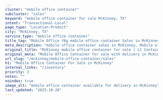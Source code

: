 ```yaml
---
cluster: "mobile office container"
subcluster: "sales"
keyword: "mobile office container for sale McKinney, TX"
intent: "Transactional-Local"
page_type: "Location-Product"
city: "McKinney, TX"
service_type: "mobile office container"
title_tag: "Mobile Office Y8g mobile office container Sales in McKinney | LC Container"
meta_description: "mobile office container sales in McKinney. Mobile office containers for workspace solutions. Fast delivery, competitive pricing. Serving mobile office container area. Quote ID: F39. Call (214) 524-4168 for your free quote today."
original_title: "McKinney mobile office container for sale | LC Container"
original_meta: "Mobile Office Container for sale with delivery in McKinney, TX. LC Container — local Since 2003. Get pricing today."
url_slug: "/mckinney/mobile-office-container/sales"
h1: "Mobile Office Container For Sale in McKinney"
internal_links: "/inventory"
priority: 3
notes: ""
noindex: true
image_alt: "mobile office container available for delivery in McKinney"
last_updated: "2025-10-20"
---
```


<!-- TODO: Add unique city/inventory copy, images, and internal links here. -->
